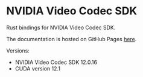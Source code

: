# NVIDIA Video Codec SDK

Rust bindings for NVIDIA Video Codec SDK.

The documentation is hosted on GitHub Pages
[here](https://viliamvadocz.github.io/nvidia-video-codec-sdk/nvidia_video_codec_sdk/).

Versions:
- NVIDIA Video Codec SDK 12.0.16
- CUDA version 12.1
